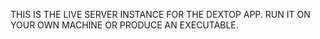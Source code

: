 THIS IS THE LIVE SERVER INSTANCE FOR THE DEXTOP APP. 
RUN IT ON YOUR OWN MACHINE OR PRODUCE AN EXECUTABLE.
